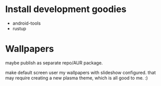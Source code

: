 # Install development goodies

- android-tools
- rustup

# Wallpapers

maybe publish as separate repo/AUR package.

make default screen user my wallpapers with slideshow configured.
that may require creating a new plasma theme, which is all good to me. :)

